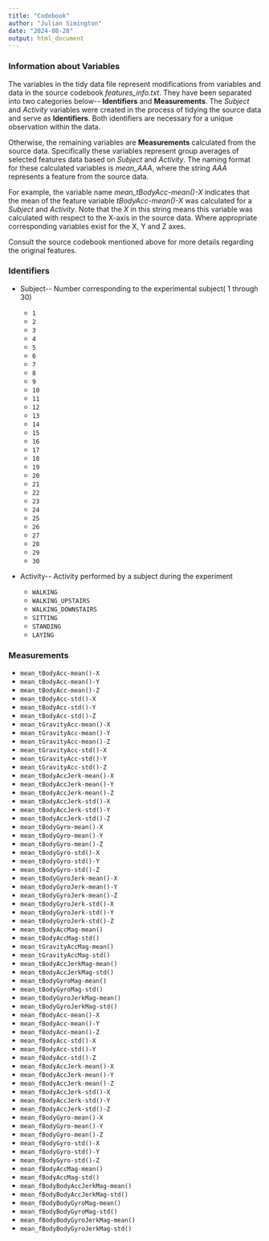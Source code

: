 ```yaml
---
title: "Codebook"
author: "Julian Simington"
date: "2024-08-28"
output: html_document
---
```



### Information about Variables

The variables in the tidy data file represent modifications from variables and data in the source codebook *features_info.txt*. They have been separated into two categories below-- **Identifiers** and **Measurements**. The *Subject* and *Activity* variables were created in the process of tidying the source data and serve as **Identifiers**. Both identifiers are necessary for a unique observation within the data.

Otherwise, the remaining variables are **Measurements** calculated from the source data. Specifically these variables represent group averages of selected features data based on *Subject* and *Activity*. The naming format for these calculated variables is *mean_AAA*, where the string *AAA* represents a feature from the source data.

For example, the variable name *mean_tBodyAcc-mean()-X* indicates that the mean of the feature variable *tBodyAcc-mean()-X* was calculated for a *Subject* and *Activity*. Note that the *X* in this string means this variable was calculated with respect to the X-axis in the source data. Where appropriate corresponding variables exist for the X, Y and Z axes.

Consult the source codebook mentioned above for more details regarding the original features. 

### Identifiers

* Subject-- Number corresponding to the experimental subject( 1 through 30)
    + `1`
    + `2`
    + `3`
    + `4`
    + `5`
    + `6`
    + `7`
    + `8`
    + `9`
    + `10`
    + `11`
    + `12`
    + `13`
    + `14`
    + `15`
    + `16`
    + `17`
    + `18`
    + `19`
    + `20`
    + `21`
    + `22`
    + `23`
    + `24`
    + `25`
    + `26`
    + `27`
    + `28`
    + `29`
    + `30`

* Activity-- Activity performed by a subject during the experiment

    + `WALKING`
    + `WALKING_UPSTAIRS`
    + `WALKING_DOWNSTAIRS`
    + `SITTING`
    + `STANDING`
    + `LAYING`
    
### Measurements

    
* `mean_tBodyAcc-mean()-X`
* `mean_tBodyAcc-mean()-Y`
* `mean_tBodyAcc-mean()-Z`
* `mean_tBodyAcc-std()-X`
* `mean_tBodyAcc-std()-Y`
* `mean_tBodyAcc-std()-Z`
* `mean_tGravityAcc-mean()-X`
* `mean_tGravityAcc-mean()-Y`
* `mean_tGravityAcc-mean()-Z`
* `mean_tGravityAcc-std()-X`
* `mean_tGravityAcc-std()-Y`
* `mean_tGravityAcc-std()-Z`
* `mean_tBodyAccJerk-mean()-X`
* `mean_tBodyAccJerk-mean()-Y`
* `mean_tBodyAccJerk-mean()-Z`
* `mean_tBodyAccJerk-std()-X`
* `mean_tBodyAccJerk-std()-Y`
* `mean_tBodyAccJerk-std()-Z`
* `mean_tBodyGyro-mean()-X`
* `mean_tBodyGyro-mean()-Y`
* `mean_tBodyGyro-mean()-Z`
* `mean_tBodyGyro-std()-X`
* `mean_tBodyGyro-std()-Y`
* `mean_tBodyGyro-std()-Z`
* `mean_tBodyGyroJerk-mean()-X`
* `mean_tBodyGyroJerk-mean()-Y`
* `mean_tBodyGyroJerk-mean()-Z`
* `mean_tBodyGyroJerk-std()-X`
* `mean_tBodyGyroJerk-std()-Y`
* `mean_tBodyGyroJerk-std()-Z`
* `mean_tBodyAccMag-mean()`
* `mean_tBodyAccMag-std()`
* `mean_tGravityAccMag-mean()`
* `mean_tGravityAccMag-std()`
* `mean_tBodyAccJerkMag-mean()`
* `mean_tBodyAccJerkMag-std()`
* `mean_tBodyGyroMag-mean()`
* `mean_tBodyGyroMag-std()`
* `mean_tBodyGyroJerkMag-mean()`
* `mean_tBodyGyroJerkMag-std()`
* `mean_fBodyAcc-mean()-X`
* `mean_fBodyAcc-mean()-Y`
* `mean_fBodyAcc-mean()-Z`
* `mean_fBodyAcc-std()-X`
* `mean_fBodyAcc-std()-Y`
* `mean_fBodyAcc-std()-Z`
* `mean_fBodyAccJerk-mean()-X`
* `mean_fBodyAccJerk-mean()-Y`
* `mean_fBodyAccJerk-mean()-Z`
* `mean_fBodyAccJerk-std()-X`
* `mean_fBodyAccJerk-std()-Y`
* `mean_fBodyAccJerk-std()-Z`
* `mean_fBodyGyro-mean()-X`
* `mean_fBodyGyro-mean()-Y`
* `mean_fBodyGyro-mean()-Z`
* `mean_fBodyGyro-std()-X`
* `mean_fBodyGyro-std()-Y`
* `mean_fBodyGyro-std()-Z`
* `mean_fBodyAccMag-mean()`
* `mean_fBodyAccMag-std()`
* `mean_fBodyBodyAccJerkMag-mean()`
* `mean_fBodyBodyAccJerkMag-std()`
* `mean_fBodyBodyGyroMag-mean()`
* `mean_fBodyBodyGyroMag-std()`
* `mean_fBodyBodyGyroJerkMag-mean()`
* `mean_fBodyBodyGyroJerkMag-std()`
